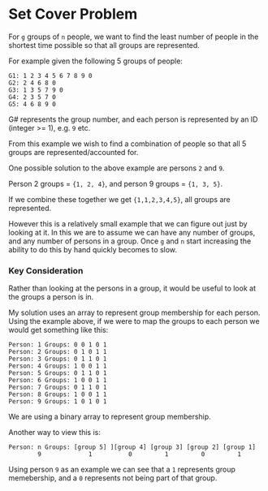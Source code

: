 # Set Cover Problem

For `g` groups of `n` people, we want to find the least number of people in the shortest time possible so that all groups are represented.

For example given the following 5 groups of people:
```
G1: 1 2 3 4 5 6 7 8 9 0
G2: 2 4 6 8 0
G3: 1 3 5 7 9 0
G4: 2 3 5 7 0
G5: 4 6 8 9 0 
```
G# represents the group number, and each person is represented by an ID (integer >= 1), e.g. `9` etc.

From this example we wish to find a combination of people so that all 5 groups are represented/accounted for.

One possible solution to the above example are persons `2` and `9`.

Person 2 groups = `{1, 2, 4}`, and person 9 groups = `{1, 3, 5}`.

If we combine these together we get `{1,1,2,3,4,5}`, all groups are represented.

However this is a relatively small example that we can figure out just by looking at it. In this we are to assume we can have any number of groups, and any number of persons in a group. Once `g` and `n` start increasing the ability to do this by hand quickly becomes to slow. 

### Key Consideration

Rather than looking at the persons in a group, it would be useful to look at the groups a person is in. 

My solution uses an array to represent group membership for each person. Using the example above, if we were to map the groups to each person we would get something like this:

```                 
Person: 1 Groups: 0 0 1 0 1
Person: 2 Groups: 0 1 0 1 1
Person: 3 Groups: 0 1 1 0 1
Person: 4 Groups: 1 0 0 1 1
Person: 5 Groups: 0 1 1 0 1     
Person: 6 Groups: 1 0 0 1 1
Person: 7 Groups: 0 1 1 0 1
Person: 8 Groups: 1 0 0 1 1
Person: 9 Groups: 1 0 1 0 1
```
We are using a binary array to represent group membership. 

Another way to view this is:

```
Person: n Groups: [group 5] ][group 4] [group 3] [group 2] [group 1] 
        9             1          0         1         0         1         
```

Using person `9` as an example we can see that a `1` represents group memebership, and a `0` represents not being part of that group. 
